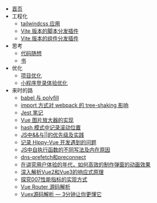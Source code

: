 - [首页](index.md)
- 工程化
  - [tailwindcss 应用](工程化/tailwindcss应用.md)
  - [Vite 版本的脚本分发插件](工程化/Vite版本的脚本分发插件.md)
  - [Vite 版本的组件分发插件](工程化/Vite版本的组件分发插件.md)
- 思考
  - [代码随想](思考/代码随想.md)
  - [书](思考/书.md)
- 优化
  - [项目优化](优化/项目优化.md)
  - [小程序登录体验优化](优化/小程序登录体验优化.md)
- 来时的路
  - [babel 与 polyfill](来时的路/preset-env和polyfill及transform-runtime.md)
  - [import 方式对 webpack 的 tree-shaking 影响](来时的路/import方式对webpack的tree-shaking影响.md)
  - [Jest 笔记](来时的路/Jest单元测试总结.md)
  - [Vue 图片放大器的实现](来时的路/Vue图片放大器的实现.md)
  - [hash 模式中记录滚动位置](来时的路/Vue项目hash模式中记录滚动位置.md)
  - [JS中&&与||的优先级及实践](来时的路/JS中&&与||的优先级及实践.md)
  - [记录 Hippy-Vue 开发遇到的问题](来时的路/记录Hippy-Vue开发遇到的问题.md)
  - [JS中自执行函数的不同写法及内在原因](来时的路/JS中自执行函数的不同写法及内在原因.md)
  - [dns-prefetch和preconnect](来时的路/前端优化之dns-prefetch和preconnect.md)
  - [在讲究用户体验的年代，如何高效的制作弹窗的动画效果](来时的路/在讲究用户体验的年代，如何高效的制作弹窗的动画效果.md)
  - [深入解析Vue2和Vue3的响应式原理](来时的路/深入解析Vue2和Vue3的响应式原理.md)
  - [探究007性能指标的实现方式](来时的路/探究007性能指标的实现方式（首屏加载时间的计算）.md)
  - [Vue Router 源码解析](来时的路/VueRouter源码解析.md)
  - [Vuex源码解析 — 3分钟让你更懂它](来时的路/Vuex源码解析.md)
